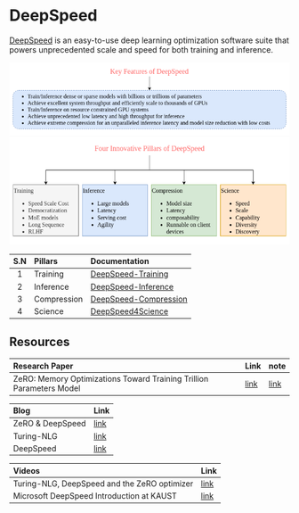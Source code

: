 # DeepSpeed
[DeepSpeed](https://github.com/microsoft/DeepSpeed) is an easy-to-use deep learning optimization software suite that powers unprecedented scale and speed for both training and inference.

![](./images/deepspeed-key-Features.png)
![](./images/deepspeed-Four-Innovation-Pillars.png)

| S.N | Pillars | Documentation |
| :--: | :--- | :--- |
| 1 | Training | [DeepSpeed-Training](https://www.deepspeed.ai/training) |
| 2 | Inference | [DeepSpeed-Inference](https://www.deepspeed.ai/inference) |
| 3 | Compression | [DeepSpeed-Compression](https://www.deepspeed.ai/compression) |
| 4 | Science | [DeepSpeed4Science](https://www.deepspeed.ai/deepspeed4science/) |

## Resources

| Research Paper | Link | note |
| :--- | ---- | ---- |
| ZeRO: Memory Optimizations Toward Training Trillion Parameters Model | [link](./pdf/ZeRO.pdf) | [link](./note/rough-research-paper-note.md) |

| Blog | Link |
| :--- | ---- |
| ZeRO & DeepSpeed | [link](https://www.microsoft.com/en-us/research/blog/zero-deepspeed-new-system-optimizations-enable-training-models-with-over-100-billion-parameters/) |
| Turing-NLG | [link](https://www.microsoft.com/en-us/research/blog/turing-nlg-a-17-billion-parameter-language-model-by-microsoft/) |
| DeepSpeed | [link](https://www.microsoft.com/en-us/research/blog/deepspeed-extreme-scale-model-training-for-everyone/) |

| Videos | Link |
| :--- | ---- |
| Turing-NLG, DeepSpeed and the ZeRO optimizer | [link](https://www.youtube.com/watch?v=tC01FRB0M7w&t=822s&ab_channel=YannicKilcher) |
| Microsoft DeepSpeed Introduction at KAUST | [link](https://www.youtube.com/watch?v=wbG2ZEDPIyw&t=302s&ab_channel=KAUSTSupercomputingLaboratory) |

